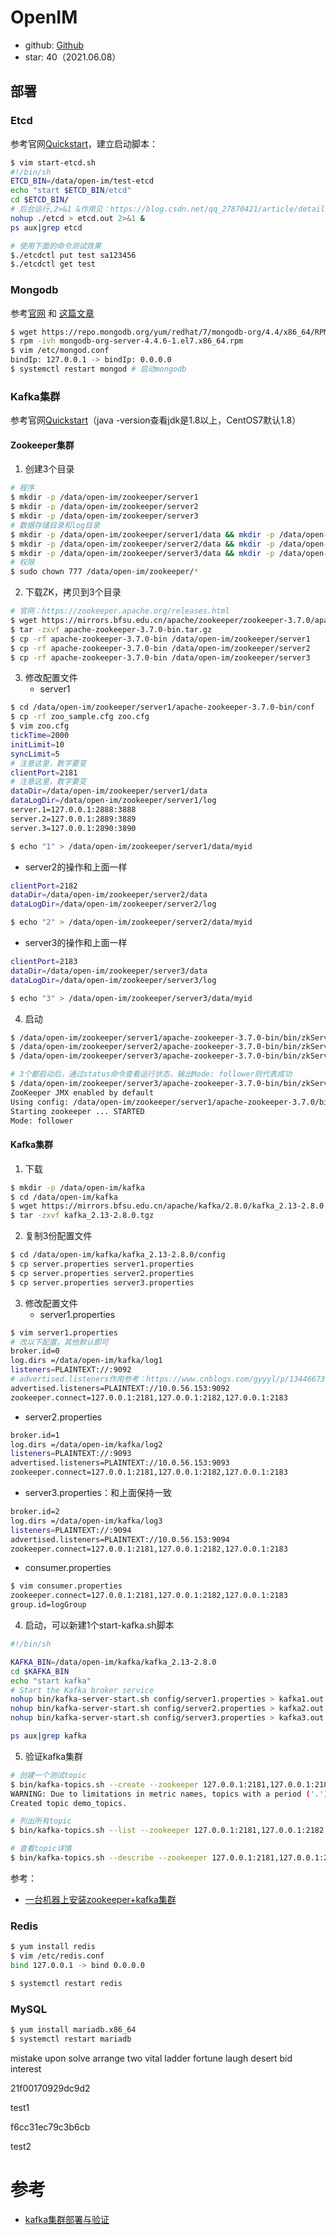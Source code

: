 # OpenIM

- github: [Github](https://github.com/OpenIMSDK/Open-IM-Server)
- star: 40（2021.06.08）

## 部署

### Etcd

参考官网[Quickstart](https://etcd.io/docs/v3.4/quickstart/)，建立启动脚本：

```bash
$ vim start-etcd.sh
#!/bin/sh
ETCD_BIN=/data/open-im/test-etcd
echo "start $ETCD_BIN/etcd"
cd $ETCD_BIN/
# 后台运行,2>&1 &作用见：https://blog.csdn.net/qq_27870421/article/details/90753948
nohup ./etcd > etcd.out 2>&1 &
ps aux|grep etcd

# 使用下面的命令测试效果
$./etcdctl put test sa123456
$./etcdctl get test
```

### Mongodb

参考[官网](https://www.mongodb.com/try/download/community) 和 [这篇文章](https://www.cnblogs.com/d0usr/p/12583162.html)

```bash
$ wget https://repo.mongodb.org/yum/redhat/7/mongodb-org/4.4/x86_64/RPMS/mongodb-org-server-4.4.6-1.el7.x86_64.rpm
$ rpm -ivh mongodb-org-server-4.4.6-1.el7.x86_64.rpm
$ vim /etc/mongod.conf
bindIp: 127.0.0.1 -> bindIp: 0.0.0.0
$ systemctl restart mongod # 启动mongodb
```

### Kafka集群

参考官网[Quickstart](http://kafka.apache.org/quickstart)（java -version查看jdk是1.8以上，CentOS7默认1.8）

#### Zookeeper集群

1. 创建3个目录

```bash
# 程序
$ mkdir -p /data/open-im/zookeeper/server1
$ mkdir -p /data/open-im/zookeeper/server2
$ mkdir -p /data/open-im/zookeeper/server3
# 数据存储目录和log目录
$ mkdir -p /data/open-im/zookeeper/server1/data && mkdir -p /data/open-im/zookeeper/server1/log
$ mkdir -p /data/open-im/zookeeper/server2/data && mkdir -p /data/open-im/zookeeper/server2/log
$ mkdir -p /data/open-im/zookeeper/server3/data && mkdir -p /data/open-im/zookeeper/server3/log
# 权限
$ sudo chown 777 /data/open-im/zookeeper/*
```

2. 下载ZK，拷贝到3个目录

```bash
# 官网：https://zookeeper.apache.org/releases.html
$ wget https://mirrors.bfsu.edu.cn/apache/zookeeper/zookeeper-3.7.0/apache-zookeeper-3.7.0-bin.tar.gz
$ tar -zxvf apache-zookeeper-3.7.0-bin.tar.gz
$ cp -rf apache-zookeeper-3.7.0-bin /data/open-im/zookeeper/server1
$ cp -rf apache-zookeeper-3.7.0-bin /data/open-im/zookeeper/server2
$ cp -rf apache-zookeeper-3.7.0-bin /data/open-im/zookeeper/server3
```

3. 修改配置文件
   - server1

```bash
$ cd /data/open-im/zookeeper/server1/apache-zookeeper-3.7.0-bin/conf
$ cp -rf zoo_sample.cfg zoo.cfg
$ vim zoo.cfg
tickTime=2000
initLimit=10
syncLimit=5
# 注意这里，数字要变
clientPort=2181
# 注意这里，数字要变
dataDir=/data/open-im/zookeeper/server1/data
dataLogDir=/data/open-im/zookeeper/server1/log
server.1=127.0.0.1:2888:3888
server.2=127.0.0.1:2889:3889
server.3=127.0.0.1:2890:3890

$ echo "1" > /data/open-im/zookeeper/server1/data/myid
```

   - server2的操作和上面一样

```bash
clientPort=2182
dataDir=/data/open-im/zookeeper/server2/data
dataLogDir=/data/open-im/zookeeper/server2/log

$ echo "2" > /data/open-im/zookeeper/server2/data/myid
```

   - server3的操作和上面一样

```bash
clientPort=2183
dataDir=/data/open-im/zookeeper/server3/data
dataLogDir=/data/open-im/zookeeper/server3/log

$ echo "3" > /data/open-im/zookeeper/server3/data/myid
```

4. 启动

```bash
$ /data/open-im/zookeeper/server1/apache-zookeeper-3.7.0-bin/bin/zkServer.sh start
$ /data/open-im/zookeeper/server2/apache-zookeeper-3.7.0-bin/bin/zkServer.sh start
$ /data/open-im/zookeeper/server3/apache-zookeeper-3.7.0-bin/bin/zkServer.sh start

# 3个都启动后，通过status命令查看运行状态，输出Mode: follower则代表成功
$ /data/open-im/zookeeper/server3/apache-zookeeper-3.7.0-bin/bin/zkServer.sh status
ZooKeeper JMX enabled by default
Using config: /data/open-im/zookeeper/server1/apache-zookeeper-3.7.0/bin/../conf/zoo.cfg
Starting zookeeper ... STARTED
Mode: follower
```

#### Kafka集群

1. 下载

```bash
$ mkdir -p /data/open-im/kafka
$ cd /data/open-im/kafka
$ wget https://mirrors.bfsu.edu.cn/apache/kafka/2.8.0/kafka_2.13-2.8.0.tgz
$ tar -zxvf kafka_2.13-2.8.0.tgz
```

2. 复制3份配置文件

```bash
$ cd /data/open-im/kafka/kafka_2.13-2.8.0/config
$ cp server.properties server1.properties
$ cp server.properties server2.properties
$ cp server.properties server3.properties
```

3. 修改配置文件
   - server1.properties

```bash
$ vim server1.properties
# 改以下配置，其他默认即可
broker.id=0
log.dirs =/data/open-im/kafka/log1
listeners=PLAINTEXT://:9092
# advertised.listeners作用参考：https://www.cnblogs.com/gyyyl/p/13446673.html
advertised.listeners=PLAINTEXT://10.0.56.153:9092
zookeeper.connect=127.0.0.1:2181,127.0.0.1:2182,127.0.0.1:2183
```

 - server2.properties

```bash
broker.id=1
log.dirs =/data/open-im/kafka/log2
listeners=PLAINTEXT://:9093
advertised.listeners=PLAINTEXT://10.0.56.153:9093
zookeeper.connect=127.0.0.1:2181,127.0.0.1:2182,127.0.0.1:2183
```

- server3.properties：和上面保持一致

```bash
broker.id=2
log.dirs =/data/open-im/kafka/log3
listeners=PLAINTEXT://:9094
advertised.listeners=PLAINTEXT://10.0.56.153:9094
zookeeper.connect=127.0.0.1:2181,127.0.0.1:2182,127.0.0.1:2183
```

- consumer.properties

```bash
$ vim consumer.properties
zookeeper.connect=127.0.0.1:2181,127.0.0.1:2182,127.0.0.1:2183
group.id=logGroup
```

4. 启动，可以新建1个start-kafka.sh脚本

```bash
#!/bin/sh

KAFKA_BIN=/data/open-im/kafka/kafka_2.13-2.8.0
cd $KAFKA_BIN
echo "start kafka"
# Start the Kafka broker service
nohup bin/kafka-server-start.sh config/server1.properties > kafka1.out 2>&1 &
nohup bin/kafka-server-start.sh config/server2.properties > kafka2.out 2>&1 &
nohup bin/kafka-server-start.sh config/server3.properties > kafka3.out 2>&1 &

ps aux|grep kafka
```

5. 验证kafka集群

```bash
# 创建一个测试topic
$ bin/kafka-topics.sh --create --zookeeper 127.0.0.1:2181,127.0.0.1:2182,127.0.0.1:2183 --replication-factor 2 --partitions 3 --topic demo_topics
WARNING: Due to limitations in metric names, topics with a period ('.') or underscore ('_') could collide. To avoid issues it is best to use either, but not both.
Created topic demo_topics.

# 列出所有topic
$ bin/kafka-topics.sh --list --zookeeper 127.0.0.1:2181,127.0.0.1:2182,127.0.0.1:2183

# 查看topic详情
$ bin/kafka-topics.sh --describe --zookeeper 127.0.0.1:2181,127.0.0.1:2182,127.0.0.1:2183 demo_topics
```





参考：

- [一台机器上安装zookeeper+kafka集群](https://blog.csdn.net/u013244038/article/details/53938997?utm_source=blogxgwz9)

### Redis

```bash
$ yum install redis
$ vim /etc/redis.conf
bind 127.0.0.1 -> bind 0.0.0.0

$ systemctl restart redis
```

### MySQL

```bash
$ yum install mariadb.x86_64
$ systemctl restart mariadb
```



mistake upon solve arrange two vital ladder fortune laugh desert bid interest

21f00170929dc9d2

test1



f6cc31ec79c3b6cb

test2



# 参考

- [kafka集群部署与验证](https://blog.51cto.com/u_13231454/2457088)


